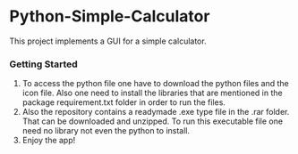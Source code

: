# Python-Simple-Calculator
This project implements a GUI for a simple calculator. 

### Getting Started
1. To access the python file one have to download the python files and the icon file. Also one need to install the libraries that are mentioned in the package requirement.txt folder in order to run the files.
2. Also the repository contains a readymade .exe type file in the .rar folder. That can be downloaded and unzipped. To run this executable file one need no library not even the python to install. 
3. Enjoy the app!
